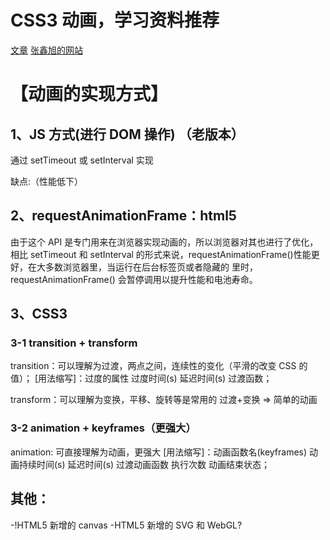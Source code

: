 # CSS3 动画，学习资料推荐

[文章]('https://juejin.im/post/6844903634862342158#heading-5')
[张鑫旭的网站]('https://www.zhangxinxu.com/wordpress/2010/11/css3-transitions-transforms-animation-introduction')

# 【动画的实现方式】

## 1、JS 方式(进行 DOM 操作) （老版本）

通过 setTimeout 或 setInterval 实现

缺点:（性能低下）

## 2、requestAnimationFrame：html5

由于这个 API 是专门用来在浏览器实现动画的，所以浏览器对其也进行了优化，相比 setTimeout 和 setInterval 的形式来说，requestAnimationFrame()性能更好，在大多数浏览器里，当运行在后台标签页或者隐藏的 里时，requestAnimationFrame() 会暂停调用以提升性能和电池寿命。

## 3、CSS3

### 3-1 transition + transform

transition：可以理解为过渡，两点之间，连续性的变化（平滑的改变 CSS 的值）；
[用法缩写]：过度的属性 过度时间(s) 延迟时间(s) 过渡函数；

transform：可以理解为变换，平移、旋转等是常用的
过渡+变换 => 简单的动画

### 3-2 animation + keyframes（更强大）

animation: 可直接理解为动画，更强大
[用法缩写]：动画函数名(keyframes) 动画持续时间(s) 延迟时间(s) 过渡动画函数 执行次数 动画结束状态；

## 其他：

-!HTML5 新增的 canvas
-HTML5 新增的 SVG 和 WebGL?
